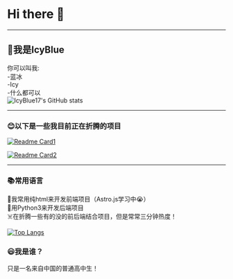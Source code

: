 # Hi there 👋  
***  
## 👋我是IcyBlue  
你可以叫我:  
-蓝冰  
-Icy  
-什么都可以  
![IcyBlue17's GitHub stats](https://github-readme-stats.vercel.app/api?username=icyblue17&theme=tokyonight&show_icons=true)  
***  
### 😊以下是一些我目前正在折腾的项目  
[![Readme Card1](https://github-readme-stats.vercel.app/api/pin/?username=icyblue17&repo=Onedrive-proxy-workers)](https://github.com/IcyBlue17/Onedrive-proxy-workers)  


[![Readme Card2](https://github-readme-stats.vercel.app/api/pin/?username=icyblue17&repo=Telegram_userinfo_api)](https://github.com/IcyBlue17/Telegram_userinfo_api)  
***  
### 📚常用语言  
🤔我常用纯html来开发前端项目（Astro.js学习中😭）  
🐍用Python3来开发后端项目  
☠️在折腾一些有的没的前后端结合项目，但是常常三分钟热度！  

[![Top Langs](https://github-readme-stats.vercel.app/api/top-langs/?username=icyblue17&layout=compact&hide=batchfile)](https://github.com/icyblue17)

### 😃我是谁？  
只是一名来自中国的普通高中生！
